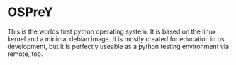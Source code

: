 # OSPreY
This is the worlds first python operating system. It is based on the linux kernel and a minimal debian image.
It is mostly created for education in os development, but it is perfectly useable as a python testing environment via remote, too.
